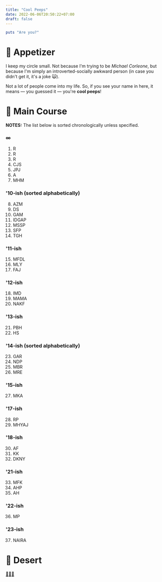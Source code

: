 ```yaml
---
title: "Cool Peeps"
date: 2022-06-06T20:50:22+07:00
draft: false
---
```


```ruby
puts "Are you?"
```

# 🥑 Appetizer

I keep my circle small. Not because I'm trying to be _Michael Corleone_, but because I'm simply an introverted-socially awkward person (in case you didn't get it, it's a joke 🙀).

Not a lot of people come into my life. So, if you see your name in here, it means — you guessed it — you're **cool peeps**!

# 🥩 Main Course

**NOTES:** The list below is sorted chronologically unless specified.

### ∞

1. R
2. R
3. R
4. CJS
5. JPJ
6. A
7. MHM

### '10-ish (sorted alphabetically)

8. AZM
9. DS
10. GAM
11. IDGAP
12. MSSP
13. SFP
14. TGH

### '11-ish

15. MFDL
16. MLY
17. FAJ

### '12-ish

18. IMD
19. MAMA
20. NAKF

### '13-ish

21. PBH
22. HS

### '14-ish (sorted alphabetically)

23. GAR
24. NDP
25. MBR
26. MRE

### '15-ish

27. MKA

### '17-ish

28. RP
29. MHYAJ

### '18-ish

30. AF
31. KK
32. DKNY

### '21-ish

33. MFK
34. AHP
35. AH

### '22-ish

36. MP

### '23-ish

37. NAIRA

# 🍰 Desert

[🖖🖖🖖](https://pbs.twimg.com/media/Cq_Ddp_XEAAy0Gq.jpg)
